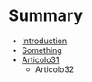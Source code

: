 # Summary

* [Introduction](README.md)
* [Something](Chapter1//something.md)
* [Articolo31](articolo31.md)
    * Articolo32

